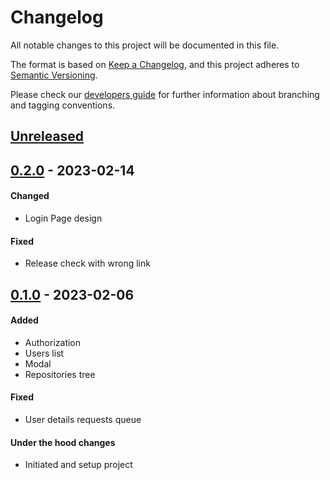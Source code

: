 # Changelog
All notable changes to this project will be documented in this file.

The format is based on [Keep a Changelog](https://keepachangelog.com/en/1.0.0/),
and this project adheres to [Semantic Versioning](https://semver.org/spec/v2.0.0.html).

Please check our [developers guide](https://gitlab.com/tokend/developers-guide)
for further information about branching and tagging conventions.

## [Unreleased]

## [0.2.0] - 2023-02-14
#### Changed
- Login Page design

#### Fixed
- Release check with wrong link

## [0.1.0] - 2023-02-06
#### Added
- Authorization
- Users list
- Modal
- Repositories tree

#### Fixed
- User details requests queue

#### Under the hood changes
- Initiated and setup project

[Unreleased]: https://gitlab.com/distributed_lab/acs/acs-admin-panel/compare/0.2.0...main
[0.2.0]: https://gitlab.com/distributed_lab/acs/acs-admin-panel/compare/0.1.0...0.2.0
[0.1.0]: https://gitlab.com/distributed_lab/acs/acs-admin-panel/tags/0.1.0
